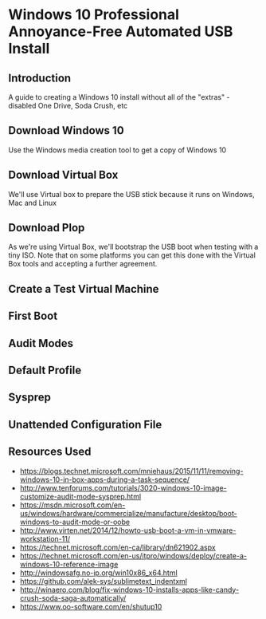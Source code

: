 # Windows 10 Professional Annoyance-Free Automated USB Install

## Introduction
A guide to creating a Windows 10 install without all of the "extras" - disabled One Drive, Soda Crush, etc

## Download Windows 10
Use the Windows media creation tool to get a copy of Windows 10
## Download Virtual Box
We'll use Virtual box to prepare the USB stick because it runs on Windows, Mac and Linux
## Download Plop
As we're using Virtual Box, we'll bootstrap the USB boot when testing with a tiny ISO. Note that on some platforms you can get this done with the Virtual Box tools and accepting a further agreement. 
## Create a Test Virtual Machine
## First Boot
## Audit Modes
## Default Profile
## Sysprep
## Unattended Configuration File
## Resources Used 

* https://blogs.technet.microsoft.com/mniehaus/2015/11/11/removing-windows-10-in-box-apps-during-a-task-sequence/
* http://www.tenforums.com/tutorials/3020-windows-10-image-customize-audit-mode-sysprep.html
* https://msdn.microsoft.com/en-us/windows/hardware/commercialize/manufacture/desktop/boot-windows-to-audit-mode-or-oobe
* http://www.virten.net/2014/12/howto-usb-boot-a-vm-in-vmware-workstation-11/
* https://technet.microsoft.com/en-ca/library/dn621902.aspx
* https://technet.microsoft.com/en-us/itpro/windows/deploy/create-a-windows-10-reference-image
* http://windowsafg.no-ip.org/win10x86_x64.html
* https://github.com/alek-sys/sublimetext_indentxml
* http://winaero.com/blog/fix-windows-10-installs-apps-like-candy-crush-soda-saga-automatically/
* https://www.oo-software.com/en/shutup10
